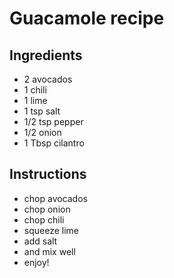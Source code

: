# Guacamole recipe


## Ingredients

- 2 avocados
- 1 chili
- 1 lime
- 1 tsp salt
- 1/2 tsp pepper
- 1/2 onion
- 1 Tbsp cilantro


## Instructions

- chop avocados
- chop onion
- chop chili
- squeeze lime
- add salt
- and mix well
- enjoy!
